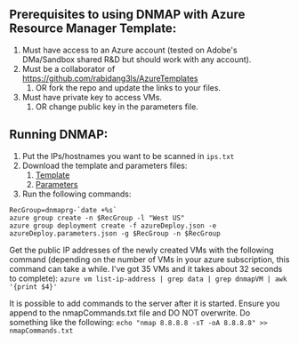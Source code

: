 ## Prerequisites to using DNMAP with Azure Resource Manager Template:
1. Must have access to an Azure account (tested on Adobe's DMa/Sandbox shared R&D but should work with any account).
1. Must be a collaborator of https://github.com/rabidang3ls/AzureTemplates
    1. OR fork the repo and update the links to your files.
1. Must have private key to access VMs.
    1. OR change public key in the parameters file.

## Running DNMAP:
1. Put the IPs/hostnames you want to be scanned in `ips.txt`
1. Download the template and parameters files:
    1. [Template](https://github.com/rabidang3ls/AzureTemplates/blob/master/ubuntuDnmap/azuredeploy.json)
    1. [Parameters](https://github.com/rabidang3ls/AzureTemplates/blob/master/ubuntuDnmap/azuredeploy.parameters.json)
1. Run the following commands:
```
RecGroup=dnmaprg-`date +%s`
azure group create -n $RecGroup -l "West US"
azure group deployment create -f azureDeploy.json -e azureDeploy.parameters.json -g $RecGroup -n $RecGroup
```

Get the public IP addresses of the newly created VMs with the following command (depending on the number of VMs in your azure subscription, this command can take a while. I've got 35 VMs and it takes about 32 seconds to complete):
`azure vm list-ip-address | grep data | grep dnmapVM | awk '{print $4}'`

It is possible to add commands to the server after it is started. Ensure you append to the nmapCommands.txt file and DO NOT overwrite. Do something like the following:
`echo "nmap 8.8.8.8 -sT -oA 8.8.8.8" >> nmapCommands.txt`
